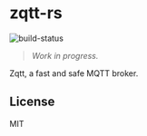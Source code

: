 # zqtt-rs

![build-status](https://github.com/zfair/zqtt/workflows/build/badge.svg)

> *Work in progress.*

Zqtt, a fast and safe MQTT broker.

## License

MIT
